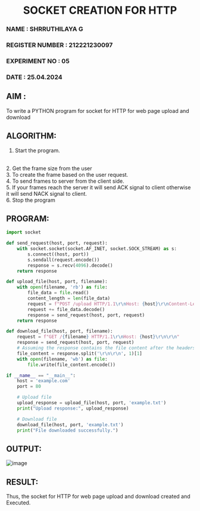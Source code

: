 <H1 ALIGN=CENTER> SOCKET CREATION FOR HTTP </H1>
<H3> NAME : SHRRUTHILAYA G </H3>
<H3> REGISTER NUMBER : 212221230097 </H3>
<H3>EXPERIMENT NO : 05 </H3>
<H3>DATE  : 25.04.2024 </H3>

## AIM :
To write a PYTHON program for socket for HTTP for web page upload and download
## ALGORITHM:

1. Start the program.
<BR>
2. Get the frame size from the user
<BR>
3. To create the frame based on the user request.
<BR>
4. To send frames to server from the client side.
<BR>
5. If your frames reach the server it will send ACK signal to client otherwise it will send NACK signal to client.
<BR>
6. Stop the program
<BR>

## PROGRAM:
```PYTHON
import socket

def send_request(host, port, request):
    with socket.socket(socket.AF_INET, socket.SOCK_STREAM) as s:
        s.connect((host, port))
        s.sendall(request.encode())
        response = s.recv(4096).decode()
    return response

def upload_file(host, port, filename):
    with open(filename, 'rb') as file:
        file_data = file.read()
        content_length = len(file_data)
        request = f"POST /upload HTTP/1.1\r\nHost: {host}\r\nContent-Length: {content_length}\r\n\r\n"
        request += file_data.decode()
        response = send_request(host, port, request)
    return response

def download_file(host, port, filename):
    request = f"GET /{filename} HTTP/1.1\r\nHost: {host}\r\n\r\n"
    response = send_request(host, port, request)
    # Assuming the response contains the file content after the headers
    file_content = response.split('\r\n\r\n', 1)[1]
    with open(filename, 'wb') as file:
        file.write(file_content.encode())

if __name__ == "__main__":
    host = 'example.com'
    port = 80

    # Upload file
    upload_response = upload_file(host, port, 'example.txt')
    print("Upload response:", upload_response)

    # Download file
    download_file(host, port, 'example.txt')
    print("File downloaded successfully.")
```
## OUTPUT:
![image](https://github.com/Shrruthilaya-Gangadaran/5a_Create_Socket_for_HTTP_for_webpage_upload_and_download/assets/93427705/76eab67b-c796-456a-8e2f-05fd95c04c33)

## RESULT:
Thus, the socket for HTTP for web page upload and download created and Executed.
